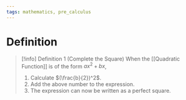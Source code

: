 ```yaml
---
tags: mathematics, pre_calculus
---
```


# Definition

> [!info] Definition 1 (Complete the Square)
> When the [[Quadratic Function]] is of the form $ax^2 + bx$,
> 1) Calculate $(\frac{b}{2})^2$.
> 2) Add the above number to the expression.
> 3) The expression can now be written as a perfect square.